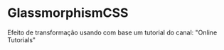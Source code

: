 # GlassmorphismCSS
Efeito de transformação usando com base um tutorial do canal: "Online Tutorials"

